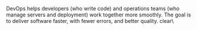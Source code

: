 DevOps helps developers (who write code) and operations teams (who manage servers and deployment) work together more smoothly. The goal is to deliver software faster, with fewer errors, and better quality.
clear\
